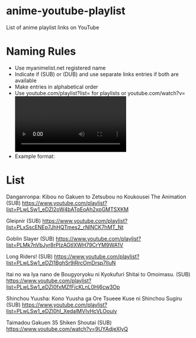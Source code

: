 # anime-youtube-playlist
List of anime playlist links on YouTube

# Naming Rules

* Use myanimelist.net registered name
* Indicate if (SUB) or (DUB) and use separate links entries if both are available
* Make entries in alphabetical order
* Use youtube.com/playlist?list=<list key here> for playlists or youtube.com/watch?v=<video key here> if the series is bundled in video. Remove unnecessary attributes.
* Example format: 
  

# List

Danganronpa: Kibou no Gakuen to Zetsubou no Koukousei The Animation (SUB) https://www.youtube.com/playlist?list=PLwLSw1_eDZl2oW4bATqEoAh2xpGMTSXKM

Gleipnir (SUB) https://www.youtube.com/playlist?list=PLxSscENEp7JhHQTmes2_rNlNCK7hMT_Nt

Goblin Slayer (SUB) https://www.youtube.com/playlist?list=PLMk7nVbJyr8rPIzAGtIXWH79CrYM9WA1V

Long Riders! (SUB) https://www.youtube.com/playlist?list=PLwLSw1_eDZl1BghSr9iRrcOmDrsp7IIuN

Itai no wa Iya nano de Bougyoryoku ni Kyokufuri Shitai to Omoimasu. (SUB) https://www.youtube.com/playlist?list=PLwLSw1_eDZl0fxMZfFjcKLnL0Hj6cw3Op

Shinchou Yuusha: Kono Yuusha ga Ore Tsueee Kuse ni Shinchou Sugiru (SUB) https://www.youtube.com/playlist?list=PLwLSw1_eDZl0hI_XedalMVIvHcVLOouiv

Taimadou Gakuen 35 Shiken Shoutai (SUB) https://www.youtube.com/watch?v=9UYAdjeXlyQ

